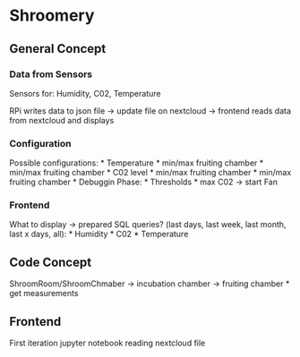 # Shroomery

## General Concept

### Data from Sensors

Sensors for: Humidity, C02, Temperature

RPi writes data to json file -> update file on nextcloud -> frontend reads data from nextcloud and displays

### Configuration

Possible configurations:
    * Temperature
        * min/max fruiting chamber
        * min/max fruiting chamber
    * C02 level
        * min/max fruiting chamber
        * min/max fruiting chamber
    * Debuggin Phase:
        * Thresholds
            * max C02 -> start Fan

### Frontend

What to display -> prepared SQL queries? (last days, last week, last month, last x days, all):
    * Humidity
    * C02
    * Temperature

## Code Concept

ShroomRoom/ShroomChmaber 
    -> incubation chamber 
    -> fruiting chamber
    * get measurements

## Frontend

First iteration jupyter notebook reading nextcloud file

